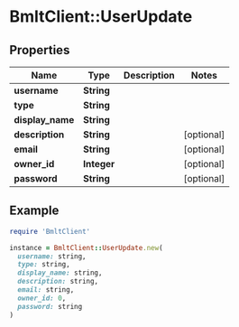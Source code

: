 # BmltClient::UserUpdate

## Properties

| Name | Type | Description | Notes |
| ---- | ---- | ----------- | ----- |
| **username** | **String** |  |  |
| **type** | **String** |  |  |
| **display_name** | **String** |  |  |
| **description** | **String** |  | [optional] |
| **email** | **String** |  | [optional] |
| **owner_id** | **Integer** |  | [optional] |
| **password** | **String** |  | [optional] |

## Example

```ruby
require 'BmltClient'

instance = BmltClient::UserUpdate.new(
  username: string,
  type: string,
  display_name: string,
  description: string,
  email: string,
  owner_id: 0,
  password: string
)
```


